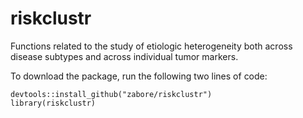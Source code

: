 # riskclustr

Functions related to the study of etiologic heterogeneity both across disease subtypes and across individual tumor markers.

To download the package, run the following two lines of code:

```
devtools::install_github("zabore/riskclustr")
library(riskclustr)
```
